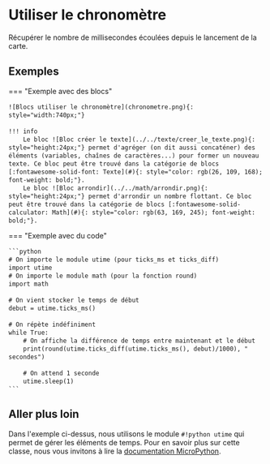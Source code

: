 # Utiliser le chronomètre
Récupérer le nombre de millisecondes écoulées depuis le lancement de la carte.

## Exemples
=== "Exemple avec des blocs"
    
    ![Blocs utiliser le chronomètre](chronometre.png){: style="width:740px;"}

    !!! info
        Le bloc ![Bloc créer le texte](../../texte/creer_le_texte.png){: style="height:24px;"} permet d'agréger (on dit aussi concaténer) des éléments (variables, chaînes de caractères...) pour former un nouveau texte. Ce bloc peut être trouvé dans la catégorie de blocs [:fontawesome-solid-font: Texte](#){: style="color: rgb(26, 109, 168); font-weight: bold;"}.
        Le bloc ![Bloc arrondir](../../math/arrondir.png){: style="height:24px;"} permet d'arrondir un nombre flottant. Ce bloc peut être trouvé dans la catégorie de blocs [:fontawesome-solid-calculator: Math](#){: style="color: rgb(63, 169, 245); font-weight: bold;"}.

=== "Exemple avec du code"

    ```python
    # On importe le module utime (pour ticks_ms et ticks_diff)
    import utime
    # On importe le module math (pour la fonction round)
    import math

    # On vient stocker le temps de début
    debut = utime.ticks_ms()

    # On répète indéfiniment
    while True:
        # On affiche la différence de temps entre maintenant et le début
        print(round(utime.ticks_diff(utime.ticks_ms(), debut)/1000), " secondes")
        
        # On attend 1 seconde
        utime.sleep(1)
    ```

## Aller plus loin
Dans l'exemple ci-dessus, nous utilisons le module `#!python utime` qui permet de gérer les éléments de temps. Pour en savoir plus sur cette classe, nous vous invitons à lire la [documentation MicroPython](https://www.micropython.fr/reference/04.standards/utime/00.module_time/).